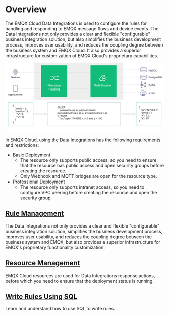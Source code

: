 # Overview

The EMQX Cloud Data Integrations is used to configure the rules for handling and responding to EMQX message flows and device events. The Data Integrations not only provides a clear and flexible "configurable" business integration solution, but also simplifies the business development process, improves user usability, and reduces the coupling degree between the business system and EMQX Cloud. It also provides a superior infrastructure for customization of EMQX Cloud's proprietary capabilities.

![rule_engine](../rule_engine/_assets/rule_engine.png)

In EMQX Cloud, using the Data Integrations has the following requirements and restrictions:

- Basic Deployment
    - The resource only supports public access, so you need to ensure that the resource has public access and open security groups before creating the resource.
    - Only Webhook and MQTT bridges are open for the resource type.
- Professional Deployment
    - The resource only supports intranet access, so you need to configure VPC peering before creating the resource and open the security group.


## [Rule Management](../rule_engine/rules.md)

The Data Integrations not only provides a clear and flexible "configurable" business integration solution, simplifies the business development process, improves user usability, and reduces the coupling degree between the business system and EMQX, but also provides a superior infrastructure for EMQX's proprietary functionality customization.

## [Resource Management](../rule_engine/resources.md)

EMQX Cloud resources are used for Data Integrations response actions, before which you need to ensure that the deployment status is running.

## [Write Rules Using SQL](https://docs.emqx.io/en/broker/v4.3/rule/rule-engine.html#sql-statement)

Learn and understand how to use SQL to write rules.